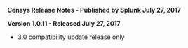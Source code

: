 **Censys Release Notes - Published by Splunk July 27, 2017**


**Version 1.0.11 - Released July 27, 2017**

* 3.0 compatibility update release only

